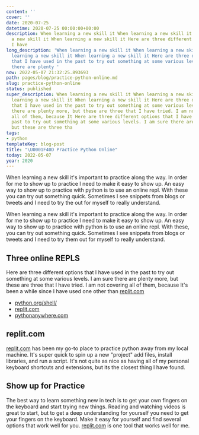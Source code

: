 ```yaml
---
content: ''
cover: ''
date: 2020-07-25
datetime: 2020-07-25 00:00:00+00:00
description: When learning a new skill it When learning a new skill it When learning
  a new skill it When learning a new skill it Here are three different options that
  I have
long_description: 'When learning a new skill it When learning a new skill it When
  learning a new skill it When learning a new skill it Here are three different options
  that I have used in the past to try out something at some various levels. I am sure
  there are plenty '
now: 2022-05-07 21:32:25.893693
path: pages/blog/practice-python-online.md
slug: practice-python-online
status: published
super_description: When learning a new skill it When learning a new skill it When
  learning a new skill it When learning a new skill it Here are three different options
  that I have used in the past to try out something at some various levels. I am sure
  there are plenty more, but these are three that I have tried. I am not covering
  all of them, because It Here are three different options that I have used in the
  past to try out something at some various levels. I am sure there are plenty more,
  but these are three tha
tags:
- python
templateKey: blog-post
title: "\U0001F40D Practice Python Online"
today: 2022-05-07
year: 2020
---
```


When learning a new skill it's important to practice along the way. In order
for me to show up to practice I need to make it easy to show up. An easy way to
show up to practice with python is to use an online repl.  With these you can
try out something quick. Sometimes I see snippets from blogs or tweets and I
need to try the out for myself to really understand.


When learning a new skill it's important to practice along the way. In order for me to show up to practice I need to make it easy to show up. An easy way to show up to practice with python is to use an online repl. With these, you can try out something quick. Sometimes I see snippets from blogs or tweets and I need to try them out for myself to really understand.

## Three online REPLS

Here are three different options that I have used in the past to try out something at some various levels. I am sure there are plenty more, but these are three that I have tried. I am not covering all of them, because It's been a while since I have used one other than [replit.com](https://replit.com)

- [python.org/shell/](https://python.org/shell/)
- [replit.com](https://replit.com)
- [pythonanywhere.com](https://pythonanywhere.com)

## replit.com

[replit.com](https://replit.com) has been my go-to place to practice python away from my local machine. It's super quick to spin up a new "project" add files, install libraries, and run a script. It's not quite as nice as having all of my personal keyboard shortcuts and extensions, but its the closest thing I have found.

## Show up for Practice

The best way to learn something new in tech is to get your own fingers on the keyboard and start trying new things. Reading and watching videos is great to start, but to get a deep understanding for yourself you need to get your fingers on the keyboard. Make it easy for yourself and find several options that work well for you. [replit.com](https://replit.com) is one tool that works well for me.